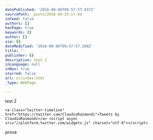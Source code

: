 ```yaml
---
datePublished: '2016-08-06T09:57:57.837Z'
sourcePath: _posts/2016-04-25-cr.md
inFeed: false
authors: []
hasPage: true
keywords: []
author: []
via: {}
dateModified: '2016-08-06T09:57:57.300Z'
title: ''
publisher: {}
description: test 2
inLanguage: null
inNav: true
starred: false
url: cr/index.html
_type: WebPage

---
```

test 2

    <a class="twitter-timeline" href="https://twitter.com/ClaudioRaimondi">Tweets by ClaudioRaimondi</a> <script async src="//platform.twitter.com/widgets.js" charset="utf-8"></script>

prova